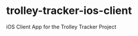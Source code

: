 trolley-tracker-ios-client
==========================

iOS Client App for the Trolley Tracker Project
